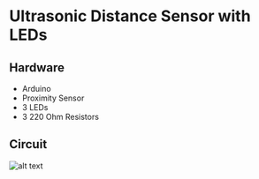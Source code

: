 # Ultrasonic Distance Sensor with LEDs

## Hardware
* Arduino
* Proximity Sensor
* 3 LEDs
* 3 220 Ohm Resistors

## Circuit
![alt text](https://cdn.discordapp.com/attachments/771731640930140201/872922304982691880/unknown.png)
